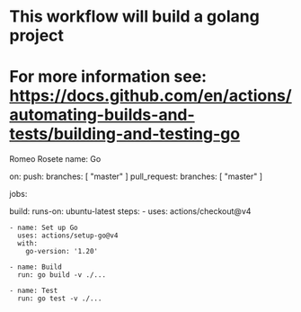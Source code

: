 # This workflow will build a golang project
# For more information see: https://docs.github.com/en/actions/automating-builds-and-tests/building-and-testing-go
Romeo Rosete
name: Go

on:
  push:
    branches: [ "master" ]
  pull_request:
    branches: [ "master" ]

jobs:

  build:
    runs-on: ubuntu-latest
    steps:
    - uses: actions/checkout@v4

    - name: Set up Go
      uses: actions/setup-go@v4
      with:
        go-version: '1.20'

    - name: Build
      run: go build -v ./...

    - name: Test
      run: go test -v ./...
